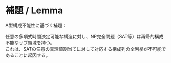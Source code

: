 # 補題 / Lemma

A型構成不能性に基づく補題：

任意の多項式時間決定可能な構造に対し、NP完全問題（SAT等）は再帰的構成不能なサブ領域を持つ。  
これは、SATの任意の真理値割当てに対して対応する構成列の全列挙が不可能であることに起因する。

